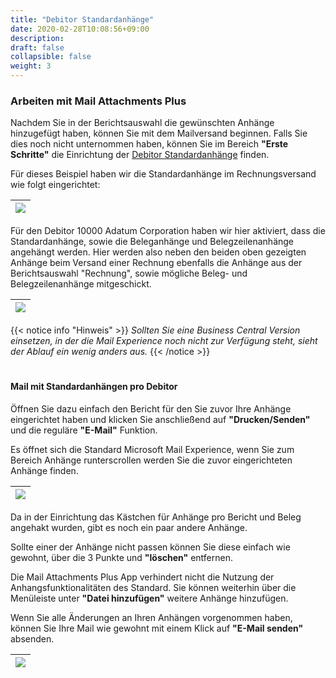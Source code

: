```yaml
---
title: "Debitor Standardanhänge"
date: 2020-02-28T10:08:56+09:00
description: 
draft: false
collapsible: false
weight: 3
---
```

### Arbeiten mit Mail Attachments Plus

Nachdem Sie in der Berichtsauswahl die gewünschten Anhänge hinzugefügt haben, können Sie mit dem Mailversand beginnen. Falls Sie dies noch nicht unternommen haben, können Sie im Bereich **"Erste Schritte"** die Einrichtung der [Debitor Standardanhänge](/de-de/apps/mail_attachment_plus/first-steps/setup/defaults-customer/) finden.

Für dieses Beispiel haben wir die Standardanhänge im Rechnungsversand wie folgt eingerichtet:

|![](images/apps/mail-attachments-plus/de/anwendungsbeispiel_dokumentlayout.png)
|-|

Für den Debitor 10000 Adatum Corporation haben wir hier aktiviert, dass die Standardanhänge, sowie die Beleganhänge und Belegzeilenanhänge angehängt werden. Hier werden also neben den beiden oben gezeigten Anhänge beim Versand einer Rechnung ebenfalls die Anhänge aus der Berichtsauswahl "Rechnung", sowie mögliche Beleg- und Belegzeilenanhänge mitgeschickt.

|![](images/apps/mail-attachments-plus/de/anwendungsbeispiel_dokumentlayout_2.png)
|-|

{{< notice info "Hinweis" >}}
 _Sollten Sie eine Business Central Version einsetzen, in der die Mail Experience noch nicht zur Verfügung steht, sieht der Ablauf ein wenig anders aus._
{{< /notice >}}
#

#### Mail mit Standardanhängen pro Debitor
Öffnen Sie dazu einfach den Bericht für den Sie zuvor Ihre Anhänge eingerichtet haben und klicken Sie anschließend auf **"Drucken/Senden"** und die reguläre **"E-Mail"** Funktion.

Es öffnet sich die Standard Microsoft Mail Experience, wenn Sie zum Bereich Anhänge runterscrollen werden Sie die zuvor eingerichteten Anhänge finden.

|![](images/apps/mail-attachments-plus/de/anwendungsbeispiel_dokumentlayout_anhänge.png)
|-|

Da in der Einrichtung das Kästchen für Anhänge pro Bericht und Beleg angehakt wurden, gibt es noch ein paar andere Anhänge.

Sollte einer der Anhänge nicht passen können Sie diese einfach wie gewohnt, über die 3 Punkte und **"löschen"** entfernen.

Die Mail Attachments Plus App verhindert nicht die Nutzung der Anhangsfunktionalitäten des Standard. Sie können weiterhin über die Menüleiste unter **"Datei hinzufügen"** weitere Anhänge hinzufügen.

Wenn Sie alle Änderungen an Ihren Anhängen vorgenommen haben, können Sie Ihre Mail wie gewohnt mit einem Klick auf **"E-Mail senden"** absenden.

|![](images/apps/mail-attachments-plus/de/attachmentcustomermail.png)
|-|
